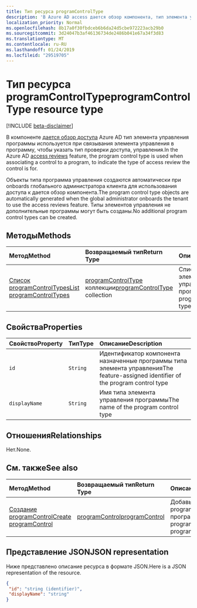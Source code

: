```yaml
---
title: Тип ресурса programControlType
description: 'В Azure AD access дается обзор компонента, тип элемента управления программы используется, когда для связывания элемента управления в программу, чтобы указать тип доступа проверки элемента управления.  '
localization_priority: Normal
ms.openlocfilehash: 8b17a0f30fbdceb6b6da24d5cbe972223acb29b0
ms.sourcegitcommit: 3d24047b3af46136734de2486b041e67a34f3d83
ms.translationtype: MT
ms.contentlocale: ru-RU
ms.lasthandoff: 01/24/2019
ms.locfileid: "29519705"
---
```

# <a name="programcontroltype-resource-type"></a><span data-ttu-id="f98bc-103">Тип ресурса programControlType</span><span class="sxs-lookup"><span data-stu-id="f98bc-103">programControlType resource type</span></span>

[!INCLUDE [beta-disclaimer](../../includes/beta-disclaimer.md)]

<span data-ttu-id="f98bc-104">В компоненте [дается обзор доступа](accessreviews-root.md) Azure AD тип элемента управления программы используется при связывания элемента управления в программу, чтобы указать тип проверки доступа, управления.</span><span class="sxs-lookup"><span data-stu-id="f98bc-104">In the Azure AD [access reviews](accessreviews-root.md) feature, the program control type is used when associating a control to a program, to indicate the type of access review the control is for.</span></span>  

<span data-ttu-id="f98bc-105">Объекты типа программа управления создаются автоматически при onboards глобального администратора клиента для использования доступа к дается обзор компонента.</span><span class="sxs-lookup"><span data-stu-id="f98bc-105">The program control type objects are automatically generated when the global administrator onboards the tenant to use the access reviews feature.</span></span>  <span data-ttu-id="f98bc-106">Типы элементов управления не дополнительные программы могут быть созданы.</span><span class="sxs-lookup"><span data-stu-id="f98bc-106">No additional program control types can be created.</span></span>


## <a name="methods"></a><span data-ttu-id="f98bc-107">Методы</span><span class="sxs-lookup"><span data-stu-id="f98bc-107">Methods</span></span>

| <span data-ttu-id="f98bc-108">Метод</span><span class="sxs-lookup"><span data-stu-id="f98bc-108">Method</span></span>           | <span data-ttu-id="f98bc-109">Возвращаемый тип</span><span class="sxs-lookup"><span data-stu-id="f98bc-109">Return Type</span></span>    |<span data-ttu-id="f98bc-110">Описание</span><span class="sxs-lookup"><span data-stu-id="f98bc-110">Description</span></span>|
|:---------------|:--------|:----------|
|[<span data-ttu-id="f98bc-111">Список programControlTypes</span><span class="sxs-lookup"><span data-stu-id="f98bc-111">List programControlTypes</span></span>](../api/programcontroltype-list.md) | <span data-ttu-id="f98bc-112">[programControlType](programcontroltype.md) коллекции</span><span class="sxs-lookup"><span data-stu-id="f98bc-112">[programControlType](programcontroltype.md) collection</span></span>| <span data-ttu-id="f98bc-113">Список типов элементов управления программы.</span><span class="sxs-lookup"><span data-stu-id="f98bc-113">List program control types.</span></span> |

## <a name="properties"></a><span data-ttu-id="f98bc-114">Свойства</span><span class="sxs-lookup"><span data-stu-id="f98bc-114">Properties</span></span>
| <span data-ttu-id="f98bc-115">Свойство</span><span class="sxs-lookup"><span data-stu-id="f98bc-115">Property</span></span>     | <span data-ttu-id="f98bc-116">Тип</span><span class="sxs-lookup"><span data-stu-id="f98bc-116">Type</span></span>   |<span data-ttu-id="f98bc-117">Описание</span><span class="sxs-lookup"><span data-stu-id="f98bc-117">Description</span></span>|
|:---------------|:--------|:----------|
| `id`                     |`String`                | <span data-ttu-id="f98bc-118">Идентификатор компонента назначенные программы типа элемента управления</span><span class="sxs-lookup"><span data-stu-id="f98bc-118">The feature-assigned identifier of the program control type</span></span>                                      |
| `displayName`            |`String`                | <span data-ttu-id="f98bc-119">Имя типа элемента управления программы</span><span class="sxs-lookup"><span data-stu-id="f98bc-119">The name of the program control type</span></span>                                                             |


## <a name="relationships"></a><span data-ttu-id="f98bc-120">Отношения</span><span class="sxs-lookup"><span data-stu-id="f98bc-120">Relationships</span></span>

<span data-ttu-id="f98bc-121">Нет.</span><span class="sxs-lookup"><span data-stu-id="f98bc-121">None.</span></span>


## <a name="see-also"></a><span data-ttu-id="f98bc-122">См. также</span><span class="sxs-lookup"><span data-stu-id="f98bc-122">See also</span></span>

| <span data-ttu-id="f98bc-123">Метод</span><span class="sxs-lookup"><span data-stu-id="f98bc-123">Method</span></span>           | <span data-ttu-id="f98bc-124">Возвращаемый тип</span><span class="sxs-lookup"><span data-stu-id="f98bc-124">Return Type</span></span>    |<span data-ttu-id="f98bc-125">Описание</span><span class="sxs-lookup"><span data-stu-id="f98bc-125">Description</span></span>|
|:---------------|:--------|:----------|
|[<span data-ttu-id="f98bc-126">Создание programControl</span><span class="sxs-lookup"><span data-stu-id="f98bc-126">Create programControl</span></span>](../api/programcontrol-create.md) |     [<span data-ttu-id="f98bc-127">programControl</span><span class="sxs-lookup"><span data-stu-id="f98bc-127">programControl</span></span>](programcontrol.md) |   <span data-ttu-id="f98bc-128">Добавьте programControl программы.</span><span class="sxs-lookup"><span data-stu-id="f98bc-128">Add a programControl to a program.</span></span>|


## <a name="json-representation"></a><span data-ttu-id="f98bc-129">Представление JSON</span><span class="sxs-lookup"><span data-stu-id="f98bc-129">JSON representation</span></span>

<span data-ttu-id="f98bc-130">Ниже представлено описание ресурса в формате JSON.</span><span class="sxs-lookup"><span data-stu-id="f98bc-130">Here is a JSON representation of the resource.</span></span>

<!-- {
  "blockType": "resource",
  "optionalProperties": [

  ],
  "@odata.type": "microsoft.graph.programControlType"
}-->

```json
{
 "id": "string (identifier)",
 "displayName": "string"
}

```

<!--
{
  "type": "#page.annotation",
  "description": "programControlType resource",
  "keywords": "",
  "section": "documentation",
  "tocPath": "",
  "suppressions": [
    "Error: /api-reference/beta/resources/programcontroltype.md:\r\n      Exception processing links.\r\n    System.ArgumentException: Link Definition was null. Link text: !INCLUDE [beta-disclaimer](../../includes/beta-disclaimer.md)\r\n      at ApiDoctor.Validation.DocFile.get_LinkDestinations()\r\n      at ApiDoctor.Validation.DocSet.ValidateLinks(Boolean includeWarnings, String[] relativePathForFiles, IssueLogger issues, Boolean requireFilenameCaseMatch, Boolean printOrphanedFiles)"
  ]
}
-->
